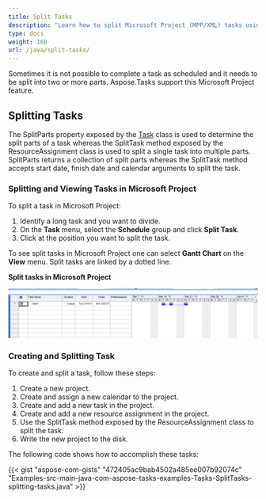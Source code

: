 ```yaml
---
title: Split Tasks
description: "Learn how to split Microsoft Project (MPP/XML) tasks using Aspose.Tasks for Java."
type: docs
weight: 160
url: /java/split-tasks/
---
```


Sometimes it is not possible to complete a task as scheduled and it needs to be split into two or more parts. Aspose.Tasks support this Microsoft Project feature.

## **Splitting Tasks**
The SplitParts property exposed by the [Task](https://apireference.aspose.com/tasks/java/com.aspose.tasks/Task/) class is used to determine the split parts of a task whereas the SplitTask method exposed by the ResourceAssignment class is used to split a single task into multiple parts. SplitParts returns a collection of split parts whereas the SplitTask method accepts start date, finish date and calendar arguments to split the task.

### **Splitting and Viewing Tasks in Microsoft Project**
To split a task in Microsoft Project:

1. Identify a long task and you want to divide.
2. On the **Task** menu, select the **Schedule** group and click **Split Task**.
3. Click at the position you want to split the task.

To see split tasks in Microsoft Project one can select **Gantt Chart** on the **View** menu.  Split tasks are linked by a dotted line.

**Split tasks in Microsoft Project**

![split task in Microsoft Project](split-tasks_1.png)

### **Creating and Splitting Task**
To create and split a task, follow these steps:

1. Create a new project.
2. Create and assign a new calendar to the project.
3. Create and add a new task in the project.
4. Create and add a new resource assignment in the project.
5. Use the SplitTask method exposed by the ResourceAssignment class to split the task.
6. Write the new project to the disk.

The following code shows how to accomplish these tasks:

{{< gist "aspose-com-gists" "472405ac9bab4502a485ee007b92074c" "Examples-src-main-java-com-aspose-tasks-examples-Tasks-SplitTasks-splitting-tasks.java" >}}
